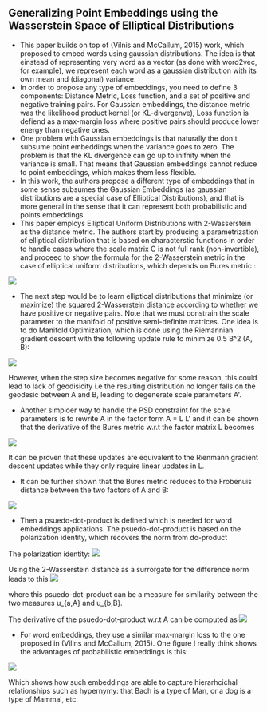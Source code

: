 
## Generalizing Point Embeddings using the Wasserstein Space of Elliptical Distributions


* This paper builds on top of (Vilnis and McCallum, 2015) work, which proposed to embed words using gaussian distributions. The idea is that einstead of representing very word as a vector (as done with word2vec, for example), we represent each word as a gaussian distribution with its own mean and (diagonal) variance. 
* In order to propose any type of embeddings, you need to define 3 components: Distance Metric, Loss function, and a set of positive and negative training pairs. For Gaussian embeddings, the distance metric was the likelihood product kernel (or KL-divergenve), Loss function is defiend as a max-margin loss where positive pairs should produce lower energy than negative ones.
* One problem with Gaussian embeddings is that naturally the don't subsume point embeddings when the variance goes to zero. The problem is that the KL divergence can go up to inifnity when the variance is small. That means that Gaussian embeddings cannot reduce to point embeddings, which makes them less flexible. 
* In this work, the authors propose a different type of embeddings that in some sense subsumes the Gaussian Embeddings (as gaussian distributions are a special case of Elliptical Distributions), and that is more general in the sense that it can represent both probabilistic and points embeddings.
* This paper employs Elliptical Uniform Distributions with 2-Wasserstein as the distance metric. The authors start by producing a parametrization of elliptical distribution that is based on characterstic functions in order to handle cases where the scale matrix C is not full rank (non-invertible), and proceed to show the formula for the 2-Wasserstein metric in the case of elliptical uniform distributions, which depends on Bures metric :

![](https://i.imgur.com/BscgYuy.png)
* The next step would be to learn elliptical distributions that minimize (or maximize) the squared 2-Wasserstein distance according to whether we have positive or negative pairs. Note that we must constrain the scale parameter to the manifold of positive semi-definite matrices. One idea is to do Manifold Optimization, which is done using the Riemannian gradient descent with the following update rule to minimize 0.5 B^2 (A, B):

![](https://i.imgur.com/SqK7YEH.png)

However, when the step size becomes negative for some reason, this could lead to lack of geodisicity i.e the resulting distribution no longer falls on the geodesic between A and B, leading to degenerate scale parameters A'. 

* Another simploer way to handle the PSD constraint for the scale parameters is to rewrite A in the factor form  A = L L' and it can be shown that the derivative of the Bures metric w.r.t the factor matrix L becomes 

![](https://i.imgur.com/whFXxp8.png)

It can be proven that these updates are equivalent to the Rienmann gradient descent updates while they only require linear updates in L.
* It can be further shown that the Bures metric reduces to the Frobenuis distance between the two factors of A and B: 

![](https://i.imgur.com/u1KiAmU.png)

* Then a psuedo-dot-product is defined which is needed for word embeddings applications. The psuedo-dot-product is based on the polarization identity, which recovers the norm from do-product

The polarization identity: ![](https://i.imgur.com/Kusm4Ls.png)

Using the 2-Wasserstein distance as a surrorgate for the difference norm leads to this ![](https://i.imgur.com/0JHDWZF.png)

where this psuedo-dot-product can be a measure for similarity between the two measures u_{a,A} and u_{b,B}.

The derivative of the psuedo-dot-product w.r.t A can be computed as 
![](https://i.imgur.com/ALWrowe.png)

* For word embeddings, they use a similar max-margin loss to the one proposed in (Vilins and McCallum, 2015). One figure I really think shows the advantages of probabilistic embeddings is this:

![](https://i.imgur.com/lmR1TbG.png)

Which shows how such embeddings are able to capture hierarhcichal relationships such as hypernymy: that Bach is a type of Man, or a dog is a type of Mammal, etc.

